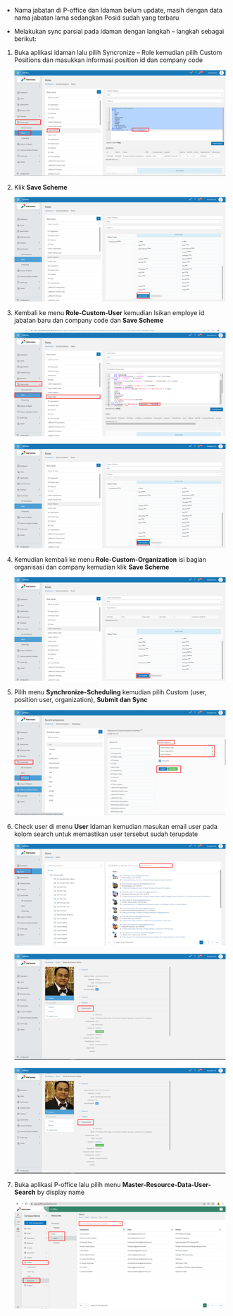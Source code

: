 - Nama jabatan di P-office dan Idaman belum update, masih dengan data nama jabatan lama sedangkan Posid sudah yang terbaru

- Melakukan sync parsial pada idaman dengan langkah – langkah sebagai berikut:

1. Buka aplikasi idaman lalu pilih Syncronize – Role kemudian pilih Custom Positions dan masukkan informasi position id dan company code


    ![gambar](FAQ/E1.png)


2.	Klik **Save Scheme**


    ![gambar](FAQ/E2.png)


3. Kembali ke menu **Role-Custom-User** kemudian Isikan employe id jabatan baru dan company code dan **Save Scheme**

    ![gambar](FAQ/E3.png)

    ![gambar](FAQ/E4.png)

4. Kemudian kembali ke menu **Role-Custom-Organization** isi bagian organisasi dan company kemudian klik **Save Scheme**

    ![gambar](FAQ/E5.png)

5. Pilih menu **Synchronize-Scheduling** kemudian pilih Custom (user, position user, organization), **Submit dan Sync**

    ![gambar](FAQ/E6.png)

6. Check user di menu **User** Idaman  kemudian masukan email user pada kolom search untuk memastikan user tersebut sudah terupdate

    ![gambar](FAQ/E7.png)

    ![gambar](FAQ/E8.png)
    
    ![gambar](FAQ/E8.png)

7. Buka aplikasi P-office lalu pilih menu **Master-Resource-Data-User-Search** by display name

    ![gambar](FAQ/E9.png)

